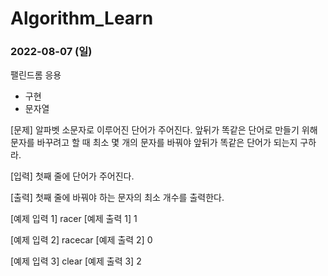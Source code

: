 # Algorithm_Learn
### 2022-08-07 (일)
팰린드롬 응용
- 구현
- 문자열

[문제]
알파벳 소문자로 이루어진 단어가 주어진다. 
앞뒤가 똑같은 단어로 만들기 위해 문자를 바꾸려고 할 때 최소 몇 개의 문자를 바꿔야 앞뒤가 똑같은 단어가 되는지 구하라.

[입력]
첫째 줄에 단어가 주어진다. 

[출력]
첫째 줄에 바꿔야 하는 문자의 최소 개수를 출력한다.

[예제 입력 1]
racer
[예제 출력 1]
1

[예제 입력 2]
racecar
[예제 출력 2]
0

[예제 입력 3]
clear
[예제 출력 3]
2
